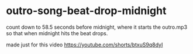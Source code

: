 # outro-song-beat-drop-midnight
count down to 58.5 seconds before midnight, where it starts the outro.mp3 so that when midnight hits the beat drops.

made just for this video https://youtube.com/shorts/btxuS9q8dyI
